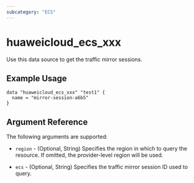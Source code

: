 ```yaml
---
subcategory: "ECS"
---
```


# huaweicloud_ecs_xxx

Use this data source to get the traffic mirror sessions.

## Example Usage

```hcl
data "huaweicloud_ecs_xxx" "test1" {
  name = "mirror-session-a6b5"
}
```

## Argument Reference

The following arguments are supported:

* `region` - (Optional, String) Specifies the region in which to query the resource.
  If omitted, the provider-level region will be used.

* `ecs` - (Optional, String) Specifies the traffic mirror session ID used to query.
